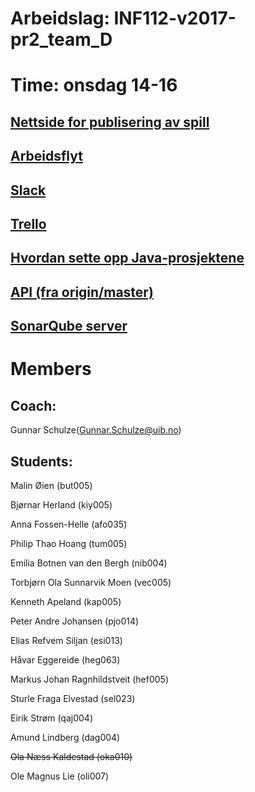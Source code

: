 # Arbeidslag: INF112-v2017-pr2_team_D
# Time: onsdag 14-16

## [Nettside for publisering av spill](http://158.39.74.42:80/index.html)
## [Arbeidsflyt](https://gitlab.uib.no/inf112-v2017/inf112-v2017-pr2_team_d/wikis/arbeidsflyt)
## [Slack](https://inf112v17teamd.slack.com)
## [Trello](https://trello.com/invite/inf112_teamd/3b38a116f79efcfd11dce1168e4a2e6c)
## [Hvordan sette opp Java-prosjektene](https://gitlab.uib.no/inf112-v2017/inf112-v2017-pr2_team_d/wikis/java-prosjekt)
## [API (fra origin/master)](http://158.39.74.42/javadoc/index.html)
## [SonarQube server](http://158.39.74.42:9000/dashboard?id=teamdank)

# Members
## Coach:
 Gunnar Schulze(Gunnar.Schulze@uib.no)
## Students:
Malin Øien (but005)

Bjørnar Herland (kiy005)

Anna Fossen-Helle (afo035)

Philip Thao Hoang (tum005)

Emilia Botnen van den Bergh (nib004)

Torbjørn Ola Sunnarvik Moen (vec005)

Kenneth Apeland (kap005)

Peter Andre Johansen (pjo014)

Elias Refvem Siljan (esi013)

Håvar Eggereide (heg063)

Markus Johan Ragnhildstveit (hef005)

Sturle Fraga Elvestad (sel023)

Eirik Strøm (qaj004)

Amund Lindberg (dag004)

~~Ola Næss Kaldestad (oka010)~~

Ole Magnus Lie (oli007)

